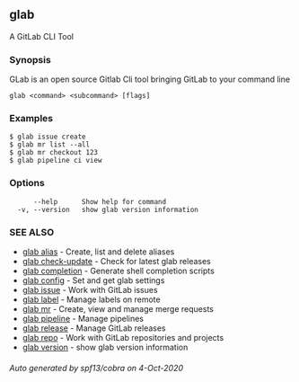 ## glab

A GitLab CLI Tool

### Synopsis

GLab is an open source Gitlab Cli tool bringing GitLab to your command line

```
glab <command> <subcommand> [flags]
```

### Examples

```
$ glab issue create
$ glab mr list --all
$ glab mr checkout 123
$ glab pipeline ci view

```

### Options

```
      --help      Show help for command
  -v, --version   show glab version information
```

### SEE ALSO

* [glab alias](glab_alias.md)	 - Create, list and delete aliases
* [glab check-update](glab_check-update.md)	 - Check for latest glab releases
* [glab completion](glab_completion.md)	 - Generate shell completion scripts
* [glab config](glab_config.md)	 - Set and get glab settings
* [glab issue](glab_issue.md)	 - Work with GitLab issues
* [glab label](glab_label.md)	 - Manage labels on remote
* [glab mr](glab_mr.md)	 - Create, view and manage merge requests
* [glab pipeline](glab_pipeline.md)	 - Manage pipelines
* [glab release](glab_release.md)	 - Manage GitLab releases
* [glab repo](glab_repo.md)	 - Work with GitLab repositories and projects
* [glab version](glab_version.md)	 - show glab version information

###### Auto generated by spf13/cobra on 4-Oct-2020

